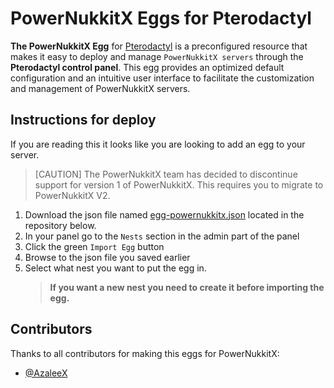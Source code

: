 # PowerNukkitX Eggs for Pterodactyl
**The PowerNukkitX Egg** for [Pterodactyl](https://github.com/pterodactyl) is a preconfigured resource that makes it easy to deploy and manage ```PowerNukkitX servers``` through the **Pterodactyl control panel**. This egg provides an optimized default configuration and an intuitive user interface to facilitate the customization and management of PowerNukkitX servers.

## Instructions for deploy

If you are reading this it looks like you are looking to add an egg to your server.

>[CAUTION]
> The PowerNukkitX team has decided to discontinue support for version 1 of PowerNukkitX. This requires you to migrate to PowerNukkitX V2.


1. Download the json file named [egg-powernukkitx.json](https://github.com/PowerNukkitX/PowerNukkitX-Eggs/blob/master/egg-powernukkitx.json) located in the repository below.
2. In your panel go to the ```Nests``` section in the admin part of the panel
3. Click the green ```Import Egg``` button
4. Browse to the json file you saved earlier
5. Select what nest you want to put the egg in.
   > **If you want a new nest you need to create it before importing the egg.**

## Contributors
Thanks to all contributors for making this eggs for PowerNukkitX:

- [@AzaleeX](https://github.com/AzaleeX)

